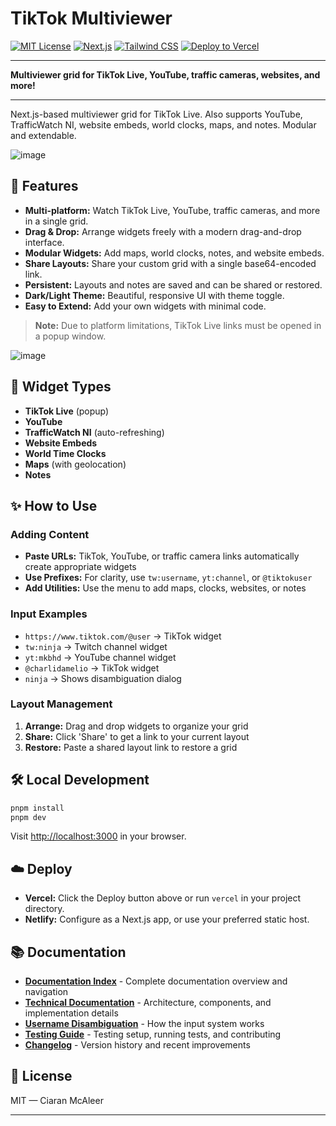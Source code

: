 # TikTok Multiviewer

[![MIT License](https://img.shields.io/badge/License-MIT-green.svg)](LICENSE)
[![Next.js](https://img.shields.io/badge/Next.js-15-blue?logo=next.js)](https://nextjs.org/)
[![Tailwind CSS](https://img.shields.io/badge/TailwindCSS-3.4-38bdf8?logo=tailwindcss)](https://tailwindcss.com/)
[![Deploy to Vercel](https://vercel.com/button)](https://vercel.com/import/project?template=https://github.com/your-repo/Tiktok-Multiviewer)

---

**Multiviewer grid for TikTok Live, YouTube, traffic cameras, websites, and more!**

---

Next.js-based multiviewer grid for TikTok Live. Also supports YouTube, TrafficWatch NI, website embeds, world clocks, maps, and notes. Modular and extendable.

![image](https://github.com/user-attachments/assets/47f504b1-6724-4d8b-93fa-cbd735c89919)

## 🚀 Features

- **Multi-platform:** Watch TikTok Live, YouTube, traffic cameras, and more in a single grid.
- **Drag & Drop:** Arrange widgets freely with a modern drag-and-drop interface.
- **Modular Widgets:** Add maps, world clocks, notes, and website embeds.
- **Share Layouts:** Share your custom grid with a single base64-encoded link.
- **Persistent:** Layouts and notes are saved and can be shared or restored.
- **Dark/Light Theme:** Beautiful, responsive UI with theme toggle.
- **Easy to Extend:** Add your own widgets with minimal code.

> **Note:** Due to platform limitations, TikTok Live links must be opened in a popup window.

![image](https://github.com/user-attachments/assets/1fe3a478-57b6-49b9-9310-8b190cd25697)

## 🧩 Widget Types
- **TikTok Live** (popup)
- **YouTube**
- **TrafficWatch NI** (auto-refreshing)
- **Website Embeds**
- **World Time Clocks**
- **Maps** (with geolocation)
- **Notes**

## ✨ How to Use

### Adding Content
- **Paste URLs:** TikTok, YouTube, or traffic camera links automatically create appropriate widgets
- **Use Prefixes:** For clarity, use `tw:username`, `yt:channel`, or `@tiktokuser` 
- **Add Utilities:** Use the menu to add maps, clocks, websites, or notes

### Input Examples
- `https://www.tiktok.com/@user` → TikTok widget
- `tw:ninja` → Twitch channel widget  
- `yt:mkbhd` → YouTube channel widget
- `@charlidamelio` → TikTok widget
- `ninja` → Shows disambiguation dialog

### Layout Management
1. **Arrange:** Drag and drop widgets to organize your grid
2. **Share:** Click 'Share' to get a link to your current layout
3. **Restore:** Paste a shared layout link to restore a grid

## 🛠️ Local Development
```bash
pnpm install
pnpm dev
```
Visit [http://localhost:3000](http://localhost:3000) in your browser.

## ☁️ Deploy
- **Vercel:** Click the Deploy button above or run `vercel` in your project directory.
- **Netlify:** Configure as a Next.js app, or use your preferred static host.

## 📚 Documentation

- **[Documentation Index](docs/README.md)** - Complete documentation overview and navigation
- **[Technical Documentation](docs/TECHNICAL.md)** - Architecture, components, and implementation details
- **[Username Disambiguation](docs/USERNAME_DISAMBIGUATION.md)** - How the input system works
- **[Testing Guide](docs/TESTING.md)** - Testing setup, running tests, and contributing
- **[Changelog](docs/CHANGELOG.md)** - Version history and recent improvements

## 📄 License
MIT — Ciaran McAleer

---
